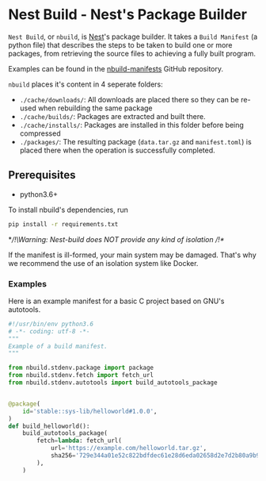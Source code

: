 # Nest Build - Nest's Package Builder

`Nest Build`, or `nbuild`, is [Nest](https://github.com/raven-os/nest)'s package builder. It takes a `Build Manifest` (a python file) that describes the steps to be taken to build one or more packages, from retrieving the source files to achieving a fully built program.

Examples can be found in the [nbuild-manifests](https://github.com/raven-os/nbuild-manifests) GitHub repository.

`nbuild` places it's content in 4 seperate folders:
  * `./cache/downloads/`: All downloads are placed there so they can be re-used when rebuilding the same package
  * `./cache/builds/`: Packages are extracted and built there.
  * `./cache/installs/`: Packages are installed in this folder before being compressed
  * `./packages/`: The resulting package (`data.tar.gz` and `manifest.toml`) is placed there when the operation is successfully completed.

## Prerequisites

* python3.6+

To install nbuild's dependencies, run

```bash
pip install -r requirements.txt
```

**/!\Warning: Nest-build does NOT provide any kind of isolation /!\**

If the manifest is ill-formed, your main system may be damaged. That's why we recommend the use of an isolation system like Docker.

### Examples

Here is an example manifest for a basic C project based on GNU's autotools.

```python
#!/usr/bin/env python3.6
# -*- coding: utf-8 -*-
"""
Example of a build manifest.
"""

from nbuild.stdenv.package import package
from nbuild.stdenv.fetch import fetch_url
from nbuild.stdenv.autotools import build_autotools_package


@package(
    id='stable::sys-lib/helloworld#1.0.0',
)
def build_helloworld():
    build_autotools_package(
        fetch=lambda: fetch_url(
            url='https://example.com/helloworld.tar.gz',
            sha256='729e344a01e52c822bdfdec61e28d6eda02658d2e7d2b80a9b9029f41e212dde',
        ),
    )
```
